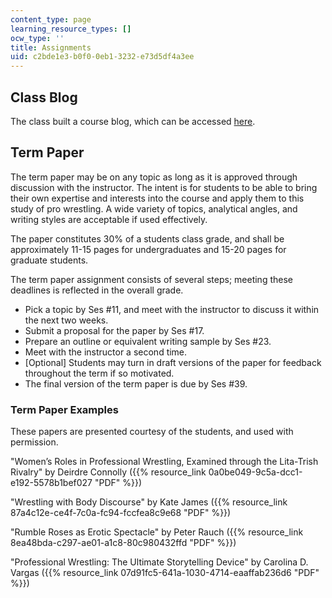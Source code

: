 ```yaml
---
content_type: page
learning_resource_types: []
ocw_type: ''
title: Assignments
uid: c2bde1e3-b0f0-0eb1-3232-e73d5df4a3ee
---
```


Class Blog
----------

The class built a course blog, which can be accessed [here](http://mitcmsprowrestling.blogspot.com/).

Term Paper
----------

The term paper may be on any topic as long as it is approved through discussion with the instructor. The intent is for students to be able to bring their own expertise and interests into the course and apply them to this study of pro wrestling. A wide variety of topics, analytical angles, and writing styles are acceptable if used effectively.

The paper constitutes 30% of a students class grade, and shall be approximately 11-15 pages for undergraduates and 15-20 pages for graduate students.

The term paper assignment consists of several steps; meeting these deadlines is reflected in the overall grade.

*   Pick a topic by Ses #11, and meet with the instructor to discuss it within the next two weeks.
*   Submit a proposal for the paper by Ses #17.
*   Prepare an outline or equivalent writing sample by Ses #23.
*   Meet with the instructor a second time.
*   \[Optional\] Students may turn in draft versions of the paper for feedback throughout the term if so motivated.
*   The final version of the term paper is due by Ses #39.

### Term Paper Examples

These papers are presented courtesy of the students, and used with permission.

"Women’s Roles in Professional Wrestling, Examined through the Lita-Trish Rivalry" by Deirdre Connolly ({{% resource_link 0a0be049-9c5a-dcc1-e192-5578b1bef027 "PDF" %}})

"Wrestling with Body Discourse" by Kate James ({{% resource_link 87a4c12e-ce4f-7c0a-fc94-fccfea8c9e68 "PDF" %}})

"Rumble Roses as Erotic Spectacle" by Peter Rauch ({{% resource_link 8ea48bda-c297-ae01-a1c8-80c980432ffd "PDF" %}})

"Professional Wrestling: The Ultimate Storytelling Device" by Carolina D. Vargas ({{% resource_link 07d91fc5-641a-1030-4714-eaaffab236d6 "PDF" %}})